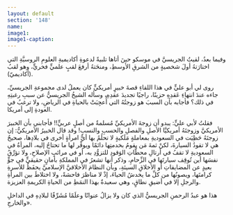 ```yaml
---
layout: default
section: '148'
name:
image1: 
image1-caption: 
---
```

وفيما بعدُ، لقيتُ الجريسيَّ في موسكو حينَ أتاها تلبيةً لدعوةِ أكاديميةِ العلومِ الروسيَّةِ التي اختارَتهُ أولَ شخصيةٍ من الشرقِ الأوسطِ، ومنحَتهُ أرفعَ لقبٍ علميٍّ فخريٍّ، وهو لقبُ (أكاديميّ). 

روى لي أبو عليٍّ في هذا اللقاءِ قصةَ خبيرٍ أمريكيٍّ كان يعملُ لدى مجموعةِ الجريسيِّ، جاءه عندَ انتهاءِ عَقدِهِ حزينًا، راجيًا تجديدَ عقدِهِ، وسأله الشيخُ الجريسيُّ عن سببِ رغبتِهِ في ذلك؟ فأجابه بأن السببَ هو زوجتُهُ التي أُعجِبَتْ بالحياةِ في الرياضِ، ولا ترغبُ في العودةِ إلى أمريكا.

فقلتُ لأبي عليٍّ: يبدو أن زوجةَ الأمريكيِّ مُسلمةٌ من أصلٍ عربيٍّ!! فأجابني بأن الخبيرَ الأمريكيَّ وزوجتَهُ أمريكيَّا الأصلِ والفصلِ والحسبِ والنسبِ! وقد قال الخبيرُ الأمريكيُّ: إن زوجتَهُ حَظِيَت في السعوديةِ بمعاملةٍ مَلَكيةٍ لا تحلُمُ بها أيُّ امرأةٍ أخرى في بلادِها، صحيحٌ هي لا تقودُ السيارةَ، لكنْ ثمةَ مَن يقومُ بخدمتِها دائمًا ويوفِّر لها ما تحتاجُ إليه، المرأةُ في السعوديةِ لا تقفُ في أرتالِ محطَّاتِ الوَقودِ للتزوُّدِ به، أو في مرائبِ الإصلاحِ، ولا تؤرِّقُ نفسَها أين تُوقِف سيارتَها في الزِّحامِ، وذكر أنها تشعرُ في المملكةِ بأمانٍ حقيقيٍّ في جوٍّ بعيدٍ عن المضايقاتِ أو الأخلاقِ السيئةِ، وبأن النظامَ الأخلاقيَّ الإسلاميَّ يحفَظُ للأسرةِ كرامتَها، ويصونُها من كلِّ ما يخدشُ الحياءَ، إذْ لا مناظرَ فاحشةً، ولا اختلاطَ بين المرأةِ والرجلِ إلا في أضيقِ نطاقٍ، وهي سعيدةٌ بهذا النمَطِ من الحياةِ الكريمةِ العزيزة.

هذا هو عبدُ الرحمنِ الجريسيُّ الذي كان ولا يزالُ عنوانًا وعلَمًا مُشَرِّفًا لبلادِهِ في الداخلِ والخارجِ».
